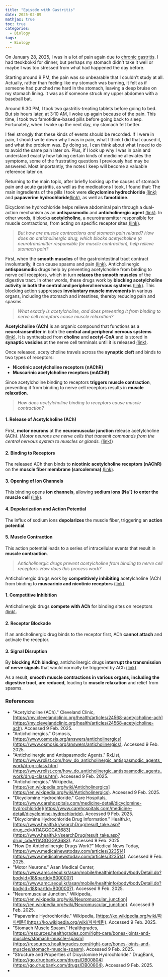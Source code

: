 ```yaml
---
title: "Episode with Gastritis"
date: 2025-02-09
mathjax: true
toc: true
categories:
  - Biology
tags:
  - Biology
---
```


On January 28, 2025, I was in a lot of pain again due to <u>chronic gastritis</u>. I had tteokbokki for dinner, but perhaps my stomach didn't take it well or maybe I was too stressed from what had happened the day before. 

Starting around 9 PM, the pain was so unbearable that I couldn’t study at all. Actually, rather than feeling like my stomach was burning, it felt as if someone had punched me hard in the stomach, leaving a deep bruise on my stomach lining. It was as if someone struck my upper abdomen with a baseball bat. 

Around 9:30 PM, I took two gastritis-treating tablets before going to bed. But six hours later, at 3:10 AM, I woke up again because of the pain. This time, I took two famotidine-based pills before going back to sleep. Fortunately, when I woke up the next day, my stomach felt better. 

I feel strongly that these kinds of events should be recorded. If I were in pain, I should write down why I was in pain, what I think I did that caused it, and what the problem was. By doing so, I can think about what I need to do to avoid the same pain later on. Plus, if I look up why I was in pain and understand exactly how taking certain kinds of medicine alleviates the symptoms, some of the frustrating questions I previously had may be answered. Most importantly, the notes I keep will become a valuable reference later on.

Returning to the main topic, after briefly looking up the causes of stomach pain and acute gastritis, as well as the medications I took, I found that:
The main ingredients of the pills I took were **dicyclomine hydrochloride** [(link)](https://www.health.kr/searchDrug/result_take.asp?drug_cd=A11AGGGGA3683) and **papaverine hydrochloride**[(link)](https://ko.wikipedia.org/wiki/파파베린), as well as **famotidine**.

Dicyclomine hydrochloride helps relieve abdominal pain through a dual-action mechanism as an **antispasmodic** and **anticholinergic agent** [(link)](https://www.carehospitals.com/medicine-detail/dicyclomine-hydrochloride). In other words, it blocks **acetylcholine**, a neurotransmitter responsible for muscle contractions, from acting on specific receptor sites [(link)](https://go.drugbank.com/drugs/DB00804).

> *But how are muscle contractions and stomach pain related? How does an anticholinergic drug, which blocks acetylcholine (a neurotransmitter responsible for muscle contraction), help relieve stomach pain?*

First, when the **smooth muscles** of the gastrointestinal tract contract involuntarily, it can cause spasms and pain [(link)](https://resources.healthgrades.com/right-care/bones-joints-and-muscles/stomach-muscle-spasm). Anticholinergic **antispasmodic** drugs help by preventing acetylcholine from binding to nerve cell receptors, which in turn **relaxes the smooth muscles** of the digestive tract. In other words, these drugs work by **blocking acetylcholine activity in both the central and peripheral nervous systems** [(link)](https://www.rxlist.com/how_do_anticholinergic_antispasmodic_agents_work/drug-class.htm). This blocking action suppresses **involuntary muscle movements** in various organs, including the stomach and intestines, thereby reducing pain and spasms.

> *What exactly is acetylcholine, and does preventing it from binding to nerve cell receptors cause muscle relaxation?*

**Acetylcholine (ACh)** is an organic compound that functions as a **neurotransmitter** in both the **central and peripheral nervous systems** [(link)](https://en.wikipedia.org/wiki/Acetylcholine). It is synthesized from **choline** and **acetyl-CoA** and is stored in **synaptic vesicles** at the nerve cell terminals until it is released [(link)](https://my.clevelandclinic.org/health/articles/24568-acetylcholine-ach).

Once released, acetylcholine travels across the **synaptic cleft** and binds to two types of receptors:

- **Nicotinic acetylcholine receptors (nAChR)**
- **Muscarinic acetylcholine receptors (mAChR)**

Since acetylcholine binding to receptors **triggers muscle contraction**, preventing it from binding to nerve cell receptors results in **muscle relaxation**.

> *How does acetylcholine binding to receptors cause muscle contraction?*

#### **1. Release of Acetylcholine (ACh)**

First, **motor neurons** at the **neuromuscular junction** release acetylcholine (ACh). (*Motor neurons are nerve cells that transmit commands from the central nervous system to muscles or glands.* [(link)](https://www.amc.seoul.kr/asan/mobile/healthinfo/body/bodyDetail.do?bodyId=18&partId=B000007))

#### **2. Binding to Receptors**

The released ACh then binds to **nicotinic acetylcholine receptors (nAChR)** on the **muscle fiber membrane (sarcolemma)** [(link)](https://en.wikipedia.org/wiki/Neuromuscular_junction).

#### **3. Opening of Ion Channels**

This binding opens **ion channels**, allowing **sodium ions (Na⁺) to enter the muscle cell** [(link)](https://en.wikipedia.org/wiki/Neuromuscular_junction).

#### **4. Depolarization and Action Potential**

The influx of sodium ions **depolarizes** the muscle fiber, triggering an **action potential**.

#### **5. Muscle Contraction**

This action potential leads to a series of intracellular events that result in **muscle contraction**.

> *Anticholinergic drugs prevent acetylcholine from binding to nerve cell receptors. How does this process work?*

Anticholinergic drugs work by **competitively inhibiting** acetylcholine (ACh) from binding to **muscarinic and nicotinic receptors** [(link)](https://www.osmosis.org/answers/anticholinergics).

#### **1. Competitive Inhibition**

Anticholinergic drugs **compete with ACh** for binding sites on receptors [(link)](https://en.wikipedia.org/wiki/Anticholinergics).

#### **2. Receptor Blockade**

If an anticholinergic drug binds to the receptor first, ACh **cannot attach** and activate the receptor.

#### **3. Signal Disruption**

By **blocking ACh binding**, anticholinergic drugs **interrupt the transmission of nerve signals** that would normally be triggered by ACh [(link)](https://www.medicalnewstoday.com/articles/323514).

As a result, **smooth muscle contractions in various organs, including the digestive tract, are reduced**, leading to **muscle relaxation** and relief from spasms.

### **References**

- "Acetylcholine (ACh)." Cleveland Clinic, [https://my.clevelandclinic.org/health/articles/24568-acetylcholine-ach](https://my.clevelandclinic.org/health/articles/24568-acetylcholine-ach). Accessed 9 Feb. 2025.
- "Anticholinergics." Osmosis, [https://www.osmosis.org/answers/anticholinergics](https://www.osmosis.org/answers/anticholinergics). Accessed 9 Feb. 2025.
- "Anticholinergic and Antispasmodic Agents." RxList, [https://www.rxlist.com/how_do_anticholinergic_antispasmodic_agents_work/drug-class.htm](https://www.rxlist.com/how_do_anticholinergic_antispasmodic_agents_work/drug-class.htm). Accessed 9 Feb. 2025.
- "Anticholinergics." Wikipedia, [https://en.wikipedia.org/wiki/Anticholinergics](https://en.wikipedia.org/wiki/Anticholinergics). Accessed 9 Feb. 2025.
- "Dicyclomine Hydrochloride." Care Hospitals, [https://www.carehospitals.com/medicine-detail/dicyclomine-hydrochloride](https://www.carehospitals.com/medicine-detail/dicyclomine-hydrochloride). Accessed 9 Feb. 2025.
- "Dicyclomine Hydrochloride Drug Information." Health.kr, [https://www.health.kr/searchDrug/result_take.asp?drug_cd=A11AGGGGA3683](https://www.health.kr/searchDrug/result_take.asp?drug_cd=A11AGGGGA3683). Accessed 9 Feb. 2025.
- "How Do Anticholinergic Drugs Work?" Medical News Today, [https://www.medicalnewstoday.com/articles/323514](https://www.medicalnewstoday.com/articles/323514). Accessed 9 Feb. 2025.
- "Motor Neurons." Asan Medical Center, [https://www.amc.seoul.kr/asan/mobile/healthinfo/body/bodyDetail.do?bodyId=18&partId=B000007](https://www.amc.seoul.kr/asan/mobile/healthinfo/body/bodyDetail.do?bodyId=18&partId=B000007). Accessed 9 Feb. 2025.
- "Neuromuscular Junction." Wikipedia, [https://en.wikipedia.org/wiki/Neuromuscular_junction](https://en.wikipedia.org/wiki/Neuromuscular_junction). Accessed 9 Feb. 2025.
- "Papaverine Hydrochloride." Wikipedia, [https://ko.wikipedia.org/wiki/파파베린](https://ko.wikipedia.org/wiki/파파베린). Accessed 9 Feb. 2025.
- "Stomach Muscle Spasm." Healthgrades, [https://resources.healthgrades.com/right-care/bones-joints-and-muscles/stomach-muscle-spasm](https://resources.healthgrades.com/right-care/bones-joints-and-muscles/stomach-muscle-spasm). Accessed 9 Feb. 2025.
- "Structure and Properties of Dicyclomine Hydrochloride." DrugBank, [https://go.drugbank.com/drugs/DB00804](https://go.drugbank.com/drugs/DB00804). Accessed 9 Feb. 2025.
- 

